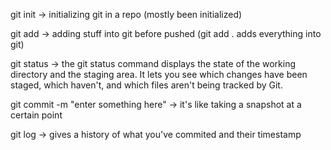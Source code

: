 git init -> initializing git in a repo (mostly been initialized)

git add -> adding stuff into git before pushed (git add . adds everything into git)

git status -> the git status command displays the state of the working directory and the staging area. It lets you see which changes have been staged, which haven't, and which files aren't being tracked by Git.

git commit -m "enter something here" -> it's like taking a snapshot at a certain point

git log -> gives a history of what you've commited and their timestamp
